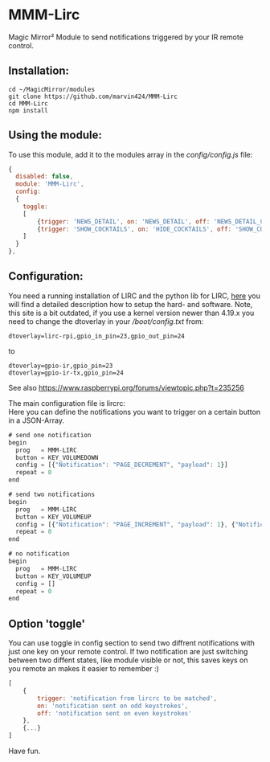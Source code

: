 # MMM-Lirc
Magic Mirror² Module to send notifications triggered by your IR remote control.

## Installation:
    cd ~/MagicMirror/modules
    git clone https://github.com/marvin424/MMM-Lirc
    cd MMM-Lirc
    npm install
    
## Using the module:
To use this module, add it to the modules array in the *config/config.js* file:
```javascript
{
  disabled: false,
  module: 'MMM-Lirc',
  config:
  {
    toggle:
    [
        {trigger: 'NEWS_DETAIL', on: 'NEWS_DETAIL', off: 'NEWS_DETAIL_CLOSE'},
        {trigger: 'SHOW_COCKTAILS', on: 'HIDE_COCKTAILS', off: 'SHOW_COCKTAILS'}
    ]
  }
},
```

## Configuration:
You need a running installation of LIRC and the python lib for LIRC, [here](http://www.netzmafia.de/skripten/hardware/RasPi/Projekt-IR-Fernsteuerung/index.html) you will find a detailed description how to setup the hard- and software. Note, this site is a bit outdated, if you use a kernel version newer than 4.19.x you need to change the dtoverlay in your */boot/config.txt* from:

    dtoverlay=lirc-rpi,gpio_in_pin=23,gpio_out_pin=24
to
    
    dtoverlay=gpio-ir,gpio_pin=23
    dtoverlay=gpio-ir-tx,gpio_pin=24
    
See also https://www.raspberrypi.org/forums/viewtopic.php?t=235256

The main configuration file is lircrc:\
Here you can define the notifications you want to trigger on a certain button in a JSON-Array.

```javascript
# send one notification
begin
  prog   = MMM-LIRC
  button = KEY_VOLUMEDOWN
  config = [{"Notification": "PAGE_DECREMENT", "payload": 1}]
  repeat = 0
end

# send two notifications
begin
  prog   = MMM-LIRC
  button = KEY_VOLUMEUP
  config = [{"Notification": "PAGE_INCREMENT", "payload": 1}, {"Notification": "SHOW_EYECANDY"}]
  repeat = 0
end

# no notification
begin
  prog   = MMM-LIRC
  button = KEY_VOLUMEUP
  config = []
  repeat = 0
end
```

## Option 'toggle'
You can use toggle in config section to send two diffrent notifications with just one key on your remote control. If two notification are just switching between two diffent states, like module visible or not, this saves keys on you remote an makes it easier to remember :)

```javascript
[
    {
        trigger: 'notification from lircrc to be matched',
        on: 'notification sent on odd keystrokes',
        off: 'notification sent on even keystrokes'
    },
    {...}
]
```

Have fun.
